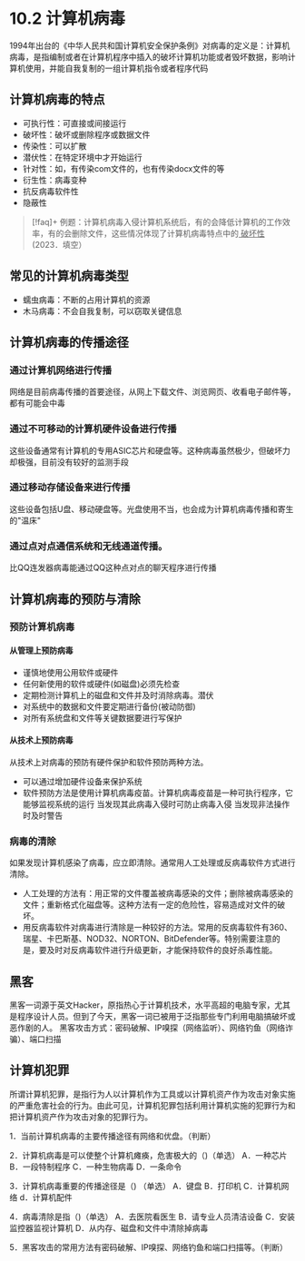 # 10.2 计算机病毒
1994年出台的《中华人民共和国计算机安全保护条例》对病毒的定义是：计算机病毒，是指编制或者在计算机程序中插入的破坏计算机功能或者毁坏数据，影响计算机使用，并能自我复制的一组计算机指令或者程序代码
## 计算机病毒的特点
- 可执行性：可直接或间接运行
- 破坏性：破坏或删除程序或数据文件
- 传染性：可以扩散
- 潜伏性：在特定环境中才开始运行
- 针对性：如，有传染com文件的，也有传染docx文件的等
- 衍生性：病毒变种
- 抗反病毒软件性
- 隐蔽性

>[!faq]+ 例题：计算机病毒入侵计算机系统后，有的会降低计算机的工作效率，有的会删除文件，这些情况体现了计算机病毒特点中的<u> 破坏性 </u>(2023．填空）
## 常见的计算机病毒类型

- 蠕虫病毒：不断的占用计算机的资源
- 木马病毒：不会自我复制，可以窃取关键信息

## 计算机病毒的传播途径

### 通过计算机网络进行传播
网络是目前病毒传播的首要途径，从网上下载文件、浏览网页、收看电子邮件等，都有可能会中毒

### 通过不可移动的计算机硬件设备进行传播
这些设备通常有计算机的专用ASIC芯片和硬盘等。这种病毒虽然极少，但破坏力却极强，目前没有较好的监测手段

### 通过移动存储设备来进行传播
这些设备包括U盘、移动硬盘等。光盘使用不当，也会成为计算机病毒传播和寄生的"温床"

### 通过点对点通信系统和无线通道传播。
比QQ连发器病毒能通过QQ这种点对点的聊天程序进行传播

## 计算机病毒的预防与清除

### 预防计算机病毒

#### 从管理上预防病毒

- 谨慎地使用公用软件或硬件
- 任何新使用的软件或硬件(如磁盘)必须先检查
- 定期检测计算机上的磁盘和文件并及时消除病毒。潜伏
- 对系统中的数据和文件要定期进行备份(被动防御)
- 对所有系统盘和文件等关键数据要进行写保护

#### 从技术上预防病毒
从技术上对病毒的预防有硬件保护和软件预防两种方法。
- 可以通过增加硬件设备来保护系统
- 软件预防方法是使用计算机病毒疫苗。计算机病毒疫苗是一种可执行程序，它能够监视系统的运行 当发现其此病毒入侵时可防止病毒入侵 当发现非法操作时及时警告

### 病毒的清除
如果发现计算机感染了病毒，应立即清除。通常用人工处理或反病毒软件方式进行清除。
- 人工处理的方法有：用正常的文件覆盖被病毒感染的文件；删除被病毒感染的文件；重新格式化磁盘等。这种方法有一定的危险性，容易造成对文件的破坏。
- 用反病毒软件对病毒进行清除是一种较好的方法。常用的反病毒软件有360、瑞星、卡巴斯基、NOD32、NORTON、BitDefender等。特别需要注意的是，要及时对反病毒软件进行升级更新，才能保持软件的良好杀毒性能。
## 黑客
黑客一词源于英文Hacker，原指热心于计算机技术，水平高超的电脑专家，尤其是程序设计人员。但到了今天，黑客一词已被用于泛指那些专门利用电脑搞破坏或恶作剧的人。
黑客攻击方式：密码破解、IP嗅探（网络监听）、网络钓鱼（网络诈骗）、端口扫描

## 计算机犯罪

所谓计算机犯罪，是指行为人以计算机作为工具或以计算机资产作为攻击对象实施的严重危害社会的行为。由此可见，计算机犯罪包括利用计算机实施的犯罪行为和把计算机资产作为攻击对象的犯罪行为。

1．当前计算机病毒的主要传播途径有网络和优盘。（判断）

2．计算机病毒是可以使整个计算机瘫痪，危害极大的（)（单选）
A．一种芯片 B．一段特制程序
C．一种生物病毒 D．一条命令

3．计算机病毒重要的传播途径是（) （单选）
A．键盘 B．打印机
C．计算机网络
d．计算机配件

4．病毒清除是指（)（单选）
A．去医院看医生
B．请专业人员清洁设备
C．安装监控器监视计算机
D．从内存、磁盘和文件中清除掉病毒

5．黑客攻击的常用方法有密码破解、IP嗅探、网络钓鱼和端口扫描等。（判断）
